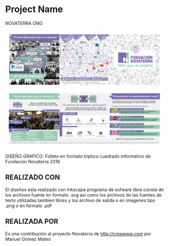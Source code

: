 # Project Name
NOVATERRA ONG
<p align="center">
  <img src="https://raw.githubusercontent.com/Novaterra/Triptico_Novaterra/master/dise%C3%B1o.png" width="600"/>
  <img src="https://raw.githubusercontent.com/Novaterra/Triptico_Novaterra/master/dise%C3%B1o1.png" width="600"/>
</p>
DISEÑO GRAFICO: Folleto en formato triptico cuadrado informativo de Fundacion Novaterra 2016

## REALIZADO CON

El diseños esta realizado con Inkscape programa de sofware libre
consta de los archivos fuente en formato .svg asi como los archivos de
las fuentes de texto utilizadas tambien libres
y los archivo de salida o en imagenes tipo .png o en formato .pdf

## REALIZADA POR

Es una contribución al proyecto Novaterra de http://creawww.com por Manuel Gómez Mateo